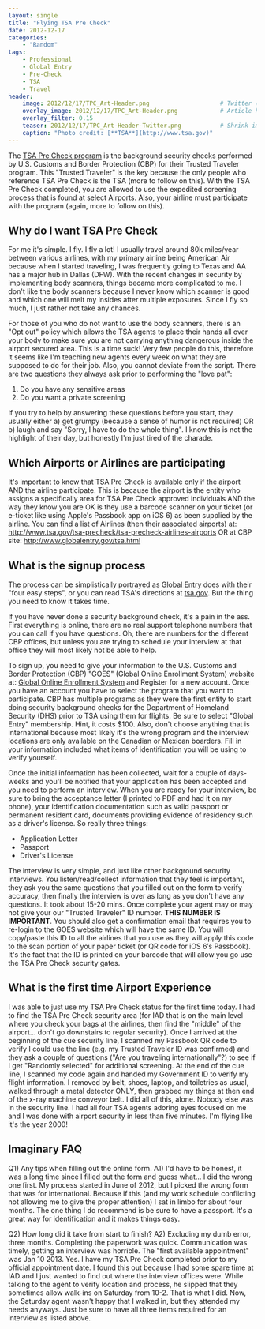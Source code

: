 ```yaml
---
layout: single
title: "Flying TSA Pre Check"
date: 2012-12-17
categories:
    - "Random"
tags:
    - Professional
    - Global Entry
    - Pre-Check
    - TSA
    - Travel
header:
    image: 2012/12/17/TPC_Art-Header.png					# Twitter (use 'overlay_image')
    overlay_image: 2012/12/17/TPC_Art-Header.png		    # Article header at 2048x768
    overlay_filter: 0.15
    teaser: 2012/12/17/TPC_Art-Header-Twitter.png 			# Shrink image to 575 width
    caption: "Photo credit: [**TSA**](http://www.tsa.gov)"
---
```

The [TSA Pre Check program][tsa-pre] is the background security checks performed by U.S. Customs and Border Protection (CBP) for their Trusted Traveler program. This "Trusted Traveler" is the key because the only people who reference TSA Pre Check is the TSA (more to follow on this). With the TSA Pre Check completed, you are allowed to use the expedited screening process that is found at select Airports. Also, your airline must participate with the program (again, more to follow on this).

[tsa-pre]: http://www.tsa.gov/tsa-precheck

Why do I want TSA Pre Check
---
For me it's simple. I fly. I fly a lot! I usually travel around 80k miles/year between various airlines, with my primary airline being American Air because when I started traveling, I was frequently going to Texas and AA has a major hub in Dallas (DFW). With the recent changes in security by implementing body scanners, things became more complicated to me. I don't like the body scanners because I never know which scanner is good and which one will melt my insides after multiple exposures. Since I fly so much, I just rather not take any chances.

For those of you who do not want to use the body scanners, there is an "Opt out" policy which allows the TSA agents to place their hands all over your body to make sure you are not carrying anything dangerous inside the airport secured area. This is a time suck! Very few people do this, therefore it seems like I'm teaching new agents every week on what they are supposed to do for their job. Also, you cannot deviate from the script. There are two questions they always ask prior to performing the "love pat":

1.  Do you have any sensitive areas
2.  Do you want a private screening

If you try to help by answering these questions before you start, they usually either a) get grumpy (because a sense of humor is not required) OR b) laugh and say "Sorry, I have to do the whole thing". I know this is not the highlight of their day, but honestly I'm just tired of the charade.

Which Airports or Airlines are participating
---
It's important to know that TSA Pre Check is available only if the airport AND the airline participate. This is because the airport is the entity who assigns a specifically area for TSA Pre Check approved individuals AND the way they know you are OK is they use a barcode scanner on your ticket (or e-ticket like using Apple's Passbook app on iOS 6) as been supplied by the airline. You can find a list of Airlines (then their associated airports) at: <http://www.tsa.gov/tsa-precheck/tsa-precheck-airlines-airports> OR at CBP site: <http://www.globalentry.gov/tsa.html>

What is the signup process
---
The process can be simplistically portrayed as [Global Entry][easy4] does with their "four easy steps", or you can read TSA's directions at [tsa.gov][tsa]. But the thing you need to know it takes time.

If you have never done a security background check, it's a pain in the ass. First everything is online, there are no real support telephone numbers that you can call if you have questions. Oh, there are numbers for the different CBP offices, but unless you are trying to schedule your interview at that office they will most likely not be able to help.

To sign up, you need to give your information to the U.S. Customs and Border Protection (CBP) "GOES" (Global Online Enrollment System) website at: [Global Online Enrollment System][goes] and Register for a new account. Once you have an account you have to select the program that you want to participate. CBP has multiple programs as they were the first entity to start doing security background checks for the Department of Homeland Security (DHS) prior to TSA using them for flights. Be sure to select "Global Entry" membership. Hint, it costs $100. Also, don't choose anything that is international because most likely it's the wrong program and the interview locations are only available on the Canadian or Mexican boarders. Fill in your information included what items of identification you will be using to verify yourself.

Once the initial information has been collected, wait for a couple of days-weeks and you'll be notified that your application has been accepted and you need to perform an interview. When you are ready for your interview, be sure to bring the acceptance letter (I printed to PDF and had it on my phone), your identification documentation such as valid passport or permanent resident card, documents providing evidence of residency such as a driver's license. So really three things:

*   Application Letter
*   Passport
*   Driver's License

The interview is very simple, and just like other background security interviews. You listen/read/collect information that they feel is important, they ask you the same questions that you filled out on the form to verify accuracy, then finally the interview is over as long as you don't have any questions. It took about 15-20 mins. Once complete your agent may or may not give your our "Trusted Traveler" ID number. **THIS NUMBER IS IMPORTANT**. You should also get a confirmation email that requires you to re-login to the GOES website which will have the same ID. You will copy/paste this ID to all the airlines that you use as they will apply this code to the scan portion of your paper ticket (or QR code for iOS 6′s Passbook). It's the fact that the ID is printed on your barcode that will allow you go use the TSA Pre Check security gates.

[easy4]: http://www.globalentry.gov/howtoapply.html
[tsa]: http://j.mp/126bHZV
[goes]: https://goes-app.cbp.dhs.gov/main/goes

What is the first time Airport Experience
---
I was able to just use my TSA Pre Check status for the first time today. I had to find the TSA Pre Check security area (for IAD that is on the main level where you check your bags at the airlines, then find the "middle" of the airport... don't go downstairs to regular security). Once I arrived at the beginning of the cue security line, I scanned my Passbook QR code to verify I could use the line (e.g. my Trusted Traveler ID was confirmed) and they ask a couple of questions ("Are you traveling internationally"?) to see if I get "Randomly selected" for additional screening. At the end of the cue line, I scanned my code again and handed my Government ID to verify my flight information. I removed by belt, shoes, laptop, and toiletries as usual, walked through a metal detector ONLY, then grabbed my things at then end of the x-ray machine conveyor belt. I did all of this, alone. Nobody else was in the security line. I had all four TSA agents adoring eyes focused on me and I was done with airport security in less than five minutes. I'm flying like it's the year 2000!

Imaginary FAQ
---
Q1) Any tips when filling out the online form.
A1) I'd have to be honest, it was a long time since I filled out the form and guess what... I did the wrong one first. My process started in June of 2012, but I picked the wrong form that was for international. Because if this (and my work schedule conflicting not allowing me to give the proper attention) I sat in limbo for about four months. The one thing I do recommend is be sure to have a passport. It's a great way for identification and it makes things easy.

Q2) How long did it take from start to finish?
A2) Excluding my dumb error, three months. Completing the paperwork was quick. Communication was timely, getting an interview was horrible. The "first available appointment" was Jan 10 2013. Yes. I have my TSA Pre Check completed prior to my official appointment date. I found this out because I had some spare time at IAD and I just wanted to find out where the interview offices were. While talking to the agent to verify location and process, he slipped that they sometimes allow walk-ins on Saturday from 10-2. That is what I did. Now, the Saturday agent wasn't happy that I walked in, but they attended my needs anyways. Just be sure to have all three items required for an interview as listed above.